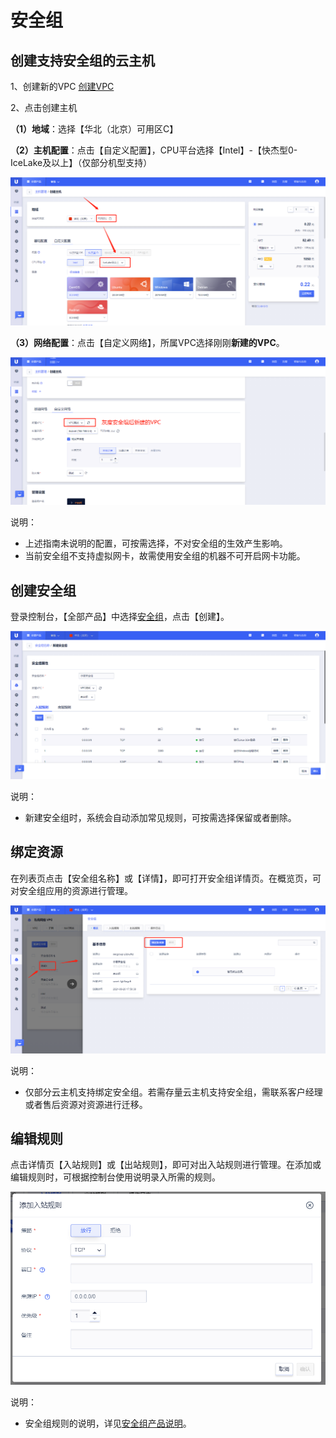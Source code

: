 # 安全组

> 

## 创建支持安全组的云主机

1、创建新的VPC     [创建VPC](https://console.ucloud.cn/vpc/create)

2、点击创建主机

**（1）地域**：选择【华北（北京）可用区C】

**（2）主机配置**：点击【自定义配置】，CPU平台选择【Intel】-【快杰型0-IceLake及以上】（仅部分机型支持）

![image](/images/guide/secgroup4.png)

**（3）网络配置**：点击【自定义网络】，所属VPC选择刚刚**新建的VPC**。

![image](/images/guide/secgroup5.png)

说明：
- 上述指南未说明的配置，可按需选择，不对安全组的生效产生影响。
- 当前安全组不支持虚拟网卡，故需使用安全组的机器不可开启网卡功能。

## 创建安全组

登录控制台，【全部产品】中选择[安全组](https://console.ucloud.cn/vpc/secgroup)，点击【创建】。

![image](/images/guide/secgroup1.png)

说明：
- 新建安全组时，系统会自动添加常见规则，可按需选择保留或者删除。

## 绑定资源

在列表页点击【安全组名称】或【详情】，即可打开安全组详情页。在概览页，可对安全组应用的资源进行管理。

![image](/images/guide/secgroup2.png)

说明：
- 仅部分云主机支持绑定安全组。若需存量云主机支持安全组，需联系客户经理或者售后资源对资源进行迁移。


## 编辑规则

点击详情页【入站规则】或【出站规则】，即可对出入站规则进行管理。在添加或编辑规则时，可根据控制台使用说明录入所需的规则。

![image](/images/guide/secgroup3.png)

说明：
- 安全组规则的说明，详见[安全组产品说明](https://docs.ucloud.cn/vpc/introduction/secgroup?id=%e4%ba%a7%e5%93%81%e8%af%b4%e6%98%8e)。
